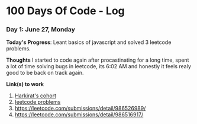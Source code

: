 # 100 Days Of Code - Log



### Day 1: June 27, Monday

**Today's Progress**: Leant basics of javascript and solved 3 leetcode problems.

**Thoughts** I started to code again after procastinating for a long time, spent a lot of time solving bugs in leetcode, its 6:02 AM and honestly it feels realy good to be back on track again.

**Link(s) to work**
1. [Harkirat's cohort](https://harkirat.classx.co.in/video/107?courseId=2&ytFlag=0&isFolderCourse=1)
2. [leetcode problems](https://leetcode.com/submissions/detail/986529667/)
3. https://leetcode.com/submissions/detail/986526989/
4. https://leetcode.com/submissions/detail/986516917/
